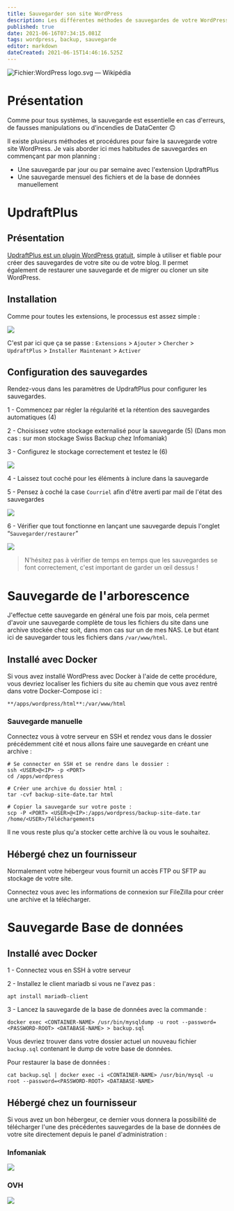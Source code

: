 ```yaml
---
title: Sauvegarder son site WordPress
description: Les différentes méthodes de sauvegardes de votre WordPress
published: true
date: 2021-06-16T07:34:15.081Z
tags: wordpress, backup, sauvegarde
editor: markdown
dateCreated: 2021-06-15T14:46:16.525Z
---
```


![Fichier:WordPress logo.svg — Wikipédia](https://upload.wikimedia.org/wikipedia/commons/thumb/2/20/WordPress_logo.svg/1200px-WordPress_logo.svg.png)

# Présentation

Comme pour tous systèmes, la sauvegarde est essentielle en cas d'erreurs, de fausses manipulations ou d’incendies de DataCenter 🙃

Il existe plusieurs méthodes et procédures pour faire la sauvegarde votre site WordPress. Je vais aborder ici mes habitudes de sauvegardes en commençant par mon planning :

-   Une sauvegarde par jour ou par semaine avec l'extension UpdraftPlus
-   Une sauvegarde mensuel des fichiers et de la base de données manuellement

# UpdraftPlus

## Présentation

[UpdraftPlus est un plugin WordPress gratuit](https://fr.wordpress.org/plugins/updraftplus/), simple à utiliser et fiable pour créer des sauvegardes de votre site ou de votre blog. Il permet également de restaurer une sauvegarde et de migrer ou cloner un site WordPress.

## Installation

Comme pour toutes les extensions, le processus est assez simple : 

![](/images/wordpress/sauvegarde/wordpress_sauvegarde_1.png)

C'est par ici que ça se passe : `Extensions` > `Ajouter` > `Chercher` > `UpdraftPlus` > `Installer Maintenant` > `Activer`

## Configuration des sauvegardes

Rendez-vous dans les paramètres de UpdraftPlus pour configurer les sauvegardes. 

1 - Commencez par régler la régularité et la rétention des sauvegardes automatiques (4)

2 - Choisissez votre stockage externalisé pour la sauvegarde (5) (Dans mon cas : sur mon stockage Swiss Backup chez Infomaniak)

3 - Configurez le stockage correctement et testez le (6)

![](/images/wordpress/sauvegarde/wordpress_sauvegarde_2.png)

4 - Laissez tout coché pour les éléments à inclure dans la sauvegarde

5 - Pensez à coché la case `Courriel` afin d'être averti par mail de l'état des sauvegardes

![](/images/wordpress/sauvegarde/wordpress_sauvegarde_3.png)

6 - Vérifier que tout fonctionne en lançant une sauvegarde depuis l'onglet “`Sauvegarder/restaurer`”

![](/images/wordpress/sauvegarde/wordpress_sauvegarde_4.png)

> N'hésitez pas à vérifier de temps en temps que les sauvegardes se font correctement, c'est important de garder un œil dessus !

# Sauvegarde de l'arborescence

J'effectue cette sauvegarde en général une fois par mois, cela permet d'avoir une sauvegarde complète de tous les fichiers du site dans une archive stockée chez soit, dans mon cas sur un de mes NAS. Le but étant ici de sauvegarder tous les fichiers dans `/var/www/html`.

## Installé avec Docker

Si vous avez installé WordPress avec Docker à l'aide de cette procédure, vous devriez localiser les fichiers du site au chemin que vous avez rentré dans votre Docker-Compose ici :

`**/apps/wordpress/html**:/var/www/html`

### Sauvegarde manuelle

Connectez vous à votre serveur en SSH et rendez vous dans le dossier précédemment cité et nous allons faire une sauvegarde en créant une archive :

```plaintext
# Se connecter en SSH et se rendre dans le dossier :
ssh <USER>@<IP> -p <PORT>
cd /apps/wordpress

# Créer une archive du dossier html :
tar -cvf backup-site-date.tar html

# Copier la sauvegarde sur votre poste :
scp -P <PORT> <USER>@<IP>:/apps/wordpress/backup-site-date.tar /home/<USER>/Téléchargements
```

Il ne vous reste plus qu'a stocker cette archive là ou vous le souhaitez.

## Hébergé chez un fournisseur

Normalement votre hébergeur vous fournit un accès FTP ou SFTP au stockage de votre site.

Connectez vous avec les informations de connexion sur FileZilla pour créer une archive et la télécharger. 

# Sauvegarde Base de données

## Installé avec Docker

1 - Connectez vous en SSH à votre serveur

2 - Installez le client mariadb si vous ne l'avez pas : 

```plaintext
apt install mariadb-client
```

3 - Lancez la sauvegarde de la base de données avec la commande :

```plaintext
docker exec <CONTAINER-NAME> /usr/bin/mysqldump -u root --password=<PASSWORD-ROOT> <DATABASE-NAME> > backup.sql
```

Vous devriez trouver dans votre dossier actuel un nouveau fichier `backup.sql` contenant le dump de votre base de données. 

Pour restaurer la base de données :

```plaintext
cat backup.sql | docker exec -i <CONTAINER-NAME> /usr/bin/mysql -u root --password=<PASSWORD-ROOT> <DATABASE-NAME>
```

## Hébergé chez un fournisseur

Si vous avez un bon hébergeur, ce dernier vous donnera la possibilité de télécharger l'une des précédentes sauvegardes de la base de données de votre site directement depuis le panel d'administration :

### Infomaniak

![](/images/wordpress/sauvegarde/wordpress_sauvegarde_5.png)

### OVH

![](/images/wordpress/sauvegarde/wordpress_sauvegarde_6.png)